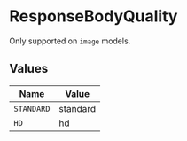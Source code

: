 # ResponseBodyQuality

Only supported on `image` models.


## Values

| Name       | Value      |
| ---------- | ---------- |
| `STANDARD` | standard   |
| `HD`       | hd         |